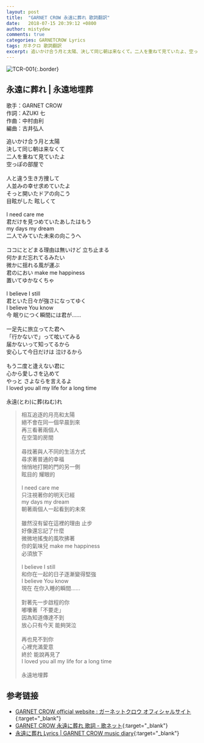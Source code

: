 ```yaml
---
layout: post
title:  "GARNET CROW 永遠に葬れ 歌詞翻訳"
date:   2018-07-15 20:39:12 +0800
author: mistydew
comments: true
categories: GARNETCROW Lyrics
tags: ガネクロ 歌詞翻訳
excerpt: 追いかけ合う月と太陽、決して同じ朝は来なくて。二人を重ねて見ていたよ、空っぽの部屋で。
---
```

![TCR-001](https://raw.githubusercontent.com/mistydew/gc2/master/cover/album/TCR-001.jpg){:.border}

## 永遠に葬れ | 永遠地埋葬

歌手：GARNET CROW<br>
作詞：AZUKI 七<br>
作曲：中村由利<br>
編曲：古井弘人

<div class="lyric-original">
<p>
追いかけ合う月と太陽<br>
決して同じ朝は来なくて<br>
二人を重ねて見ていたよ<br>
空っぽの部屋で<br>
<br>
人と違う生き方捜して<br>
人並みの幸せ求めていたよ<br>
そっと開いたドアの向こう<br>
目眩がした 眩しくて<br>
<br>
I need care me<br>
君だけを見つめていたあしたはもう<br>
my days my dream<br>
二人でみていた未来の向こうへ<br>
<br>
ココにとどまる理由は無いけど 立ち止まる<br>
何かまだ忘れてるみたい<br>
微かに揺れる風が運ぶ<br>
君のにおい make me happiness<br>
置いてゆかなくちゃ<br>
<br>
I believe I still<br>
君といた日々が強さになってゆく<br>
I believe You know<br>
今 眠りにつく瞬間には君が……<br>
<br>
一足先に旅立ってた君へ<br>
「行かないで」って呟いてみる<br>
届かないって知ってるから<br>
安心して今日だけは 泣けるから<br>
<br>
もう二度と逢えない君に<br>
心から愛しさを込めて<br>
やっと さよならを言えるよ<br>
I loved you all my life for a long time<br>
<br>
永遠(とわ)に葬(ねむ)れ
</p>
</div>

<div class="lyric-translation">
<blockquote>
相互追逐的月亮和太陽<br>
絕不會在同一個早晨到來<br>
再三看著兩個人<br>
在空蕩的房間<br>
<br>
尋找著與人不同的生活方式<br>
尋求著普通的幸福<br>
悄悄地打開的門的另一側<br>
眩目的 耀眼的<br>
<br>
I need care me<br>
只注視著你的明天已經<br>
my days my dream<br>
朝著兩個人一起看到的未來<br>
<br>
雖然沒有留在這裡的理由 止步<br>
好像還忘記了什麼<br>
微微地搖曳的風吹拂著<br>
你的氣味兒 make me happiness<br>
必須放下<br>
<br>
I believe I still<br>
和你在一起的日子逐漸變得堅強<br>
I believe You know<br>
現在 在你入睡的瞬間......<br>
<br>
對著先一步啟程的你<br>
嘟囔著「不要走」<br>
因為知道傳達不到<br>
放心只有今天 能夠哭泣<br>
<br>
再也見不到你<br>
心裡充滿愛意<br>
終於 能說再見了<br>
I loved you all my life for a long time<br>
<br>
永遠地埋葬
</blockquote>
</div>

## 参考链接

* [GARNET CROW official website : ガーネットクロウ オフィシャルサイト](http://www.garnetcrow.com){:target="_blank"}
* [GARNET CROW 永遠に葬れ 歌詞 - 歌ネット](https://www.uta-net.com/song/20129){:target="_blank"}
* [永遠に葬れ Lyrics \| GARNET CROW music diary](https://mistydew.github.io/gc/lyrics/original/永遠に葬れ.html){:target="_blank"}
